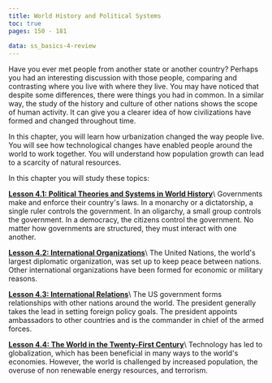 ```yaml
---
title: World History and Political Systems
toc: true
pages: 150 - 181
  
data: ss_basics-4-review
---
```

Have you ever met people from another state or another country? Perhaps you had an interesting discussion with those people, comparing and contrasting where you live with where they live. You may have noticed that despite some differences, there were things you had in common. In a similar way, the study of the history and culture of other nations shows the scope of human activity. It can give you a clearer idea of how civilizations have formed and changed throughout time.

In this chapter, you will learn how urbanization changed the way people live. You will see how technological changes have enabled people around the world to work together. You will understand how population growth can lead to a scarcity of natural resources.

In this chapter you will study these topics:

**[Lesson 4.1: Political Theories and Systems in World History](lesson-4.1)**\\
Governments make and enforce their country's laws. In a monarchy or a dictatorship, a single ruler controls the government. In an oligarchy, a small group controls the government. In a democracy, the citizens control the government. No matter how governments are structured, they must interact with one another.

**[Lesson 4.2: International Organizations](lesson-4.2)**\\
The United Nations, the world's largest diplomatic organization, was set up to keep peace between nations. Other international organizations have been formed for economic or military reasons.

**[Lesson 4.3: International Relations](lesson-4.3)**\\
The US government forms relationships with other nations around the world. The president generally takes the lead in setting foreign policy goals. The president appoints ambassadors to other countries and is the commander in chief of the armed forces.

**[Lesson 4.4: The World in the Twenty-First Century](lesson-4.4)**\\
Technology has led to globalization, which has been beneficial in many ways to the world's economies. However, the world is challenged by increased population, the overuse of non renewable energy resources, and terrorism.